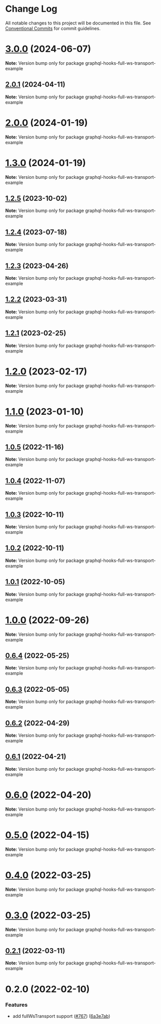 # Change Log

All notable changes to this project will be documented in this file.
See [Conventional Commits](https://conventionalcommits.org) for commit guidelines.

# [3.0.0](https://github.com/nearform/graphql-hooks/compare/graphql-hooks-full-ws-transport-example@2.0.1...graphql-hooks-full-ws-transport-example@3.0.0) (2024-06-07)

**Note:** Version bump only for package graphql-hooks-full-ws-transport-example





## [2.0.1](https://github.com/nearform/graphql-hooks/compare/graphql-hooks-full-ws-transport-example@2.0.0...graphql-hooks-full-ws-transport-example@2.0.1) (2024-04-11)

**Note:** Version bump only for package graphql-hooks-full-ws-transport-example





# [2.0.0](https://github.com/nearform/graphql-hooks/compare/graphql-hooks-full-ws-transport-example@1.3.0...graphql-hooks-full-ws-transport-example@2.0.0) (2024-01-19)

**Note:** Version bump only for package graphql-hooks-full-ws-transport-example





# [1.3.0](https://github.com/nearform/graphql-hooks/compare/graphql-hooks-full-ws-transport-example@1.2.5...graphql-hooks-full-ws-transport-example@1.3.0) (2024-01-19)

**Note:** Version bump only for package graphql-hooks-full-ws-transport-example





## [1.2.5](https://github.com/nearform/graphql-hooks/compare/graphql-hooks-full-ws-transport-example@1.2.4...graphql-hooks-full-ws-transport-example@1.2.5) (2023-10-02)

**Note:** Version bump only for package graphql-hooks-full-ws-transport-example





## [1.2.4](https://github.com/nearform/graphql-hooks/compare/graphql-hooks-full-ws-transport-example@1.2.3...graphql-hooks-full-ws-transport-example@1.2.4) (2023-07-18)

**Note:** Version bump only for package graphql-hooks-full-ws-transport-example





## [1.2.3](https://github.com/nearform/graphql-hooks/compare/graphql-hooks-full-ws-transport-example@1.2.2...graphql-hooks-full-ws-transport-example@1.2.3) (2023-04-26)

**Note:** Version bump only for package graphql-hooks-full-ws-transport-example





## [1.2.2](https://github.com/nearform/graphql-hooks/compare/graphql-hooks-full-ws-transport-example@1.2.1...graphql-hooks-full-ws-transport-example@1.2.2) (2023-03-31)

**Note:** Version bump only for package graphql-hooks-full-ws-transport-example





## [1.2.1](https://github.com/nearform/graphql-hooks/compare/graphql-hooks-full-ws-transport-example@1.2.0...graphql-hooks-full-ws-transport-example@1.2.1) (2023-02-25)

**Note:** Version bump only for package graphql-hooks-full-ws-transport-example





# [1.2.0](https://github.com/nearform/graphql-hooks/compare/graphql-hooks-full-ws-transport-example@1.1.0...graphql-hooks-full-ws-transport-example@1.2.0) (2023-02-17)

**Note:** Version bump only for package graphql-hooks-full-ws-transport-example





# [1.1.0](https://github.com/nearform/graphql-hooks/compare/graphql-hooks-full-ws-transport-example@1.0.5...graphql-hooks-full-ws-transport-example@1.1.0) (2023-01-10)

**Note:** Version bump only for package graphql-hooks-full-ws-transport-example

## [1.0.5](https://github.com/nearform/graphql-hooks/compare/graphql-hooks-full-ws-transport-example@1.0.4...graphql-hooks-full-ws-transport-example@1.0.5) (2022-11-16)

**Note:** Version bump only for package graphql-hooks-full-ws-transport-example

## [1.0.4](https://github.com/nearform/graphql-hooks/compare/graphql-hooks-full-ws-transport-example@1.0.3...graphql-hooks-full-ws-transport-example@1.0.4) (2022-11-07)

**Note:** Version bump only for package graphql-hooks-full-ws-transport-example

## [1.0.3](https://github.com/nearform/graphql-hooks/compare/graphql-hooks-full-ws-transport-example@1.0.2...graphql-hooks-full-ws-transport-example@1.0.3) (2022-10-11)

**Note:** Version bump only for package graphql-hooks-full-ws-transport-example

## [1.0.2](https://github.com/nearform/graphql-hooks/compare/graphql-hooks-full-ws-transport-example@1.0.1...graphql-hooks-full-ws-transport-example@1.0.2) (2022-10-11)

**Note:** Version bump only for package graphql-hooks-full-ws-transport-example

## [1.0.1](https://github.com/nearform/graphql-hooks/compare/graphql-hooks-full-ws-transport-example@1.0.0...graphql-hooks-full-ws-transport-example@1.0.1) (2022-10-05)

**Note:** Version bump only for package graphql-hooks-full-ws-transport-example

# [1.0.0](https://github.com/nearform/graphql-hooks/compare/graphql-hooks-full-ws-transport-example@0.6.4...graphql-hooks-full-ws-transport-example@1.0.0) (2022-09-26)

**Note:** Version bump only for package graphql-hooks-full-ws-transport-example

## [0.6.4](https://github.com/nearform/graphql-hooks/compare/graphql-hooks-full-ws-transport-example@0.6.3...graphql-hooks-full-ws-transport-example@0.6.4) (2022-05-25)

**Note:** Version bump only for package graphql-hooks-full-ws-transport-example

## [0.6.3](https://github.com/nearform/graphql-hooks/compare/graphql-hooks-full-ws-transport-example@0.6.2...graphql-hooks-full-ws-transport-example@0.6.3) (2022-05-05)

**Note:** Version bump only for package graphql-hooks-full-ws-transport-example

## [0.6.2](https://github.com/nearform/graphql-hooks/compare/graphql-hooks-full-ws-transport-example@0.6.1...graphql-hooks-full-ws-transport-example@0.6.2) (2022-04-29)

**Note:** Version bump only for package graphql-hooks-full-ws-transport-example

## [0.6.1](https://github.com/nearform/graphql-hooks/compare/graphql-hooks-full-ws-transport-example@0.6.0...graphql-hooks-full-ws-transport-example@0.6.1) (2022-04-21)

**Note:** Version bump only for package graphql-hooks-full-ws-transport-example

# [0.6.0](https://github.com/nearform/graphql-hooks/compare/graphql-hooks-full-ws-transport-example@0.5.0...graphql-hooks-full-ws-transport-example@0.6.0) (2022-04-20)

**Note:** Version bump only for package graphql-hooks-full-ws-transport-example

# [0.5.0](https://github.com/nearform/graphql-hooks/compare/graphql-hooks-full-ws-transport-example@0.4.0...graphql-hooks-full-ws-transport-example@0.5.0) (2022-04-15)

**Note:** Version bump only for package graphql-hooks-full-ws-transport-example

# [0.4.0](https://github.com/nearform/graphql-hooks/compare/graphql-hooks-full-ws-transport-example@0.3.0...graphql-hooks-full-ws-transport-example@0.4.0) (2022-03-25)

**Note:** Version bump only for package graphql-hooks-full-ws-transport-example

# [0.3.0](https://github.com/nearform/graphql-hooks/compare/graphql-hooks-full-ws-transport-example@0.2.1...graphql-hooks-full-ws-transport-example@0.3.0) (2022-03-25)

**Note:** Version bump only for package graphql-hooks-full-ws-transport-example

## [0.2.1](https://github.com/nearform/graphql-hooks/compare/graphql-hooks-full-ws-transport-example@0.2.0...graphql-hooks-full-ws-transport-example@0.2.1) (2022-03-11)

**Note:** Version bump only for package graphql-hooks-full-ws-transport-example

# 0.2.0 (2022-02-10)

### Features

- add fullWsTransport support ([#767](https://github.com/nearform/graphql-hooks/issues/767)) ([6a3e7ab](https://github.com/nearform/graphql-hooks/commit/6a3e7ab879e8d2a85ded42fb6cf34e124541018f))
